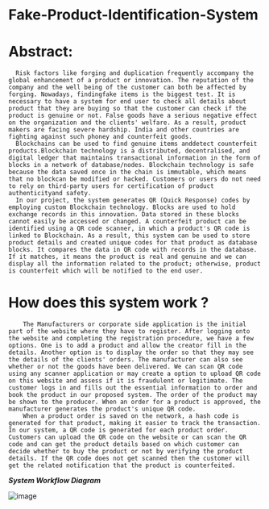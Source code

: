 # Fake-Product-Identification-System

# Abstract:

      Risk factors like forging and duplication frequently accompany the global enhancement of a product or innovation. The reputation of the company and the well being of the customer can both be affected by forging. Nowadays, findingfake items is the biggest test. It is necessary to have a system for end user to check all details about product that they are buying so that the customer can check if the product is genuine or not. False goods have a serious negative effect on the organization and the clients' welfare. As a result, product makers are facing severe hardship. India and other countries are fighting against such phoney and counterfeit goods.  
      Blockchains can be used to find genuine items anddetect counterfeit products.Blockchain technology is a distributed, decentralised, and digital ledger that maintains transactional information in the form of blocks in a network of database/nodes. Blockchain technology is safe because the data saved once in the chain is immutable, which means that no blockcan be modified or hacked. Customers or users do not need to rely on third-party users for certification of product authenticityand safety.
      In our project, the system generates QR (Quick Response) codes by employing custom Blockchain technology. Blocks are used to hold exchange records in this innovation. Data stored in these blocks cannot easily be accessed or changed. A counterfeit product can be identified using a QR code scanner, in which a product's QR code is linked to Blockchain. As a result, this system can be used to store product details and created unique codes for that product as database blocks. It compares the data in QR code with records in the database. If it matches, it means the product is real and genuine and we can display all the information related to the product; otherwise, product is counterfeit which will be notified to the end user. 
      

# How does this system work ?

        The Manufacturers or corporate side application is the initial part of the website where they have to register. After logging onto the website and completing the registration procedure, we have a few options. One is to add a product and allow the creator fill in the details. Another option is to display the order so that they may see the details of the clients' orders. The manufacturer can also see whether or not the goods have been delivered. We can scan QR code using any scanner application or may create a option to upload QR code on this website and assess if it is fraudulent or legitimate. The customer logs in and fills out the essential information to order and book the product in our proposed system. The order of the product may be shown to the producer. When an order for a product is approved, the manufacturer generates the product's unique QR code.
        When a product order is saved on the network, a hash code is generated for that product, making it easier to track the transaction. In our system, a QR code is generated for each product order. Customers can upload the QR code on the website or can scan the QR code and can get the product details based on which customer can decide whether to buy the product or not by verifying the product details. If the QR code does not get scanned then the customer will get the related notification that the product is counterfeited.
        
        
***System Workflow Diagram***


![image](https://github.com/ItsAvi165/Fake-Product-Identification-System/assets/69665805/acf958da-778a-4e4a-b079-02e68e1d018e)

